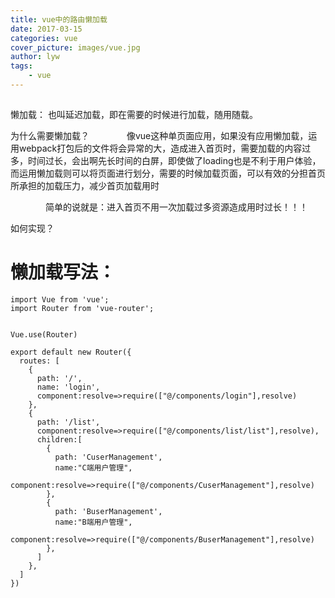 ```yaml
---
title: vue中的路由懒加载
date: 2017-03-15
categories: vue
cover_picture: images/vue.jpg
author: lyw
tags:
    - vue
---
```

##
懒加载：
       也叫延迟加载，即在需要的时候进行加载，随用随载。

为什么需要懒加载？
　　　　像vue这种单页面应用，如果没有应用懒加载，运用webpack打包后的文件将会异常的大，造成进入首页时，需要加载的内容过多，时间过长，会出啊先长时间的白屏，即使做了loading也是不利于用户体验，而运用懒加载则可以将页面进行划分，需要的时候加载页面，可以有效的分担首页所承担的加载压力，减少首页加载用时

　　　　简单的说就是：进入首页不用一次加载过多资源造成用时过长！！！

如何实现？

# 懒加载写法：
```
import Vue from 'vue';
import Router from 'vue-router';


Vue.use(Router)

export default new Router({
  routes: [
    {
      path: '/',
      name: 'login',
      component:resolve=>require(["@/components/login"],resolve)
    },
    {
      path: '/list',
      component:resolve=>require(["@/components/list/list"],resolve),
      children:[
        {
          path: 'CuserManagement',
          name:"C端用户管理",
          component:resolve=>require(["@/components/CuserManagement"],resolve)       
        },
        {
          path: 'BuserManagement',
          name:"B端用户管理",
          component:resolve=>require(["@/components/BuserManagement"],resolve)
        },
      ]
    },
  ]
})
```